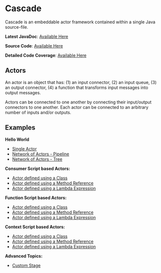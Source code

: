 # Cascade

Cascade is an embeddable actor framework contained within a single Java source-file. 

**Latest JavaDoc**: [Available Here](https://www.mackenziehigh.com/content/shadow/Cascade/branches/master/target/site/apidocs/index.html)

**Source Code**: [Available Here](src/main/java/com/mackenziehigh/cascade/Cascade.java)

**Detailed Code Coverage**: [Available Here](https://www.mackenziehigh.com/content/shadow/Cascade/branches/master/target/site/jacoco/index.html)

## Actors

An actor is an object that has: (1) an input connector, (2) an input queue, (3) an output connector, (4) a function that transforms input messages into output messages.

Actors can be connected to one another by connecting their input/output connectors to one another. Each actor can be connected to an arbitrary number of inputs and/or outputs. 

## Examples

**Hello World**
* [Single Actor](documentation/SingleActor.md)
* [Network of Actors - Pipeline](documentation/Pipeline.md)  
* [Network of Actors - Tree](documentation/Tree.md)

**Consumer Script based Actors:**
* [Actor defined using a Class](documentation/ConsumerClass.md)
* [Actor defined using a Method Reference](documentation/ConsumerMethod.md)
* [Actor defined using a Lambda Expression](documentation/ConsumerLambda.md)

**Function Script based Actors:**
* [Actor defined using a Class](documentation/FunctionClass.md)
* [Actor defined using a Method Reference](documentation/FunctionMethod.md)
* [Actor defined using a Lambda Expression](documentation/FunctionLambda.md)

**Context Script based Actors:**
* [Actor defined using a Class](documentation/ContextClass.md)
* [Actor defined using a Method Reference](documentation/ContextMethod.md)
* [Actor defined using a Lambda Expression](documentation/ContextLambda.md)

**Advanced Topics:**
* [Custom Stage](documentation/CustomStage.md)
